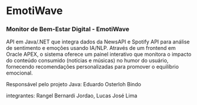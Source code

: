 
# EmotiWave

### Monitor de Bem-Estar Digital - EmotiWave

API em Java/.NET que integra dados da NewsAPI e Spotify API para análise de sentimento e emoções usando IA/NLP. Através de um frontend em Oracle APEX, o sistema oferece um painel interativo que monitora o impacto do conteúdo consumido (notícias e músicas) no humor do usuário, fornecendo recomendações personalizadas para promover o equilíbrio emocional.


Responsável pelo projeto Java: Eduardo Osterloh Bindo




integrantes: Rangel Bernardi Jordao, Lucas José Lima






